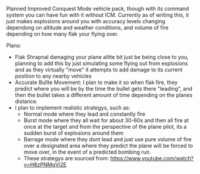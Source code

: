 Planned Improved Conquest Mode vehicle pack, though with its command system you can have fun with it without ICM. Currently as of writing this, it just makes explosions around you with accuracy levels changing dependong on altitude and weather conditions, and volume of fire depending on how many flak your flying over.

Plans:
- Flak Shrapnal damaging your plane alitte bit just be being close to you, planning to add this by just simulating some flying out from explosions and as they virtually "move" it attempts to add damage to its current position to any nearby vehicles
- Accurate Bullte Movement: I plan to make it so when flak fire, they predict where you will be by the time the bullet gets there "leading", and then the bullet takes a different amount of time depending on the planes distance.
- I plan to implement realistic strategys, such as:
   - Normal mode where they lead and constantly fire
   - Burst mode where they all wait for about 30-60s and then all fire at once at the target and from the perspective of the plane pilot, its a sudden burst of explosions around them
   - Barrage mode where they dont lead and just use pure volume of fire over a designated area where they predict the plane will be forced to move over, in the event of a predicted bombing run.
   - These strategys are sourced from: https://www.youtube.com/watch?v=H8zPNMqVi2E
